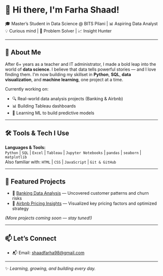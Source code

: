 # 👋 Hi there, I'm Farha Shaad!

🎓 Master’s Student in Data Science @ BITS Pilani | 📊 Aspiring Data Analyst  
💡 Curious mind | 📌 Problem Solver | 📈 Insight Hunter  

---

## 💼 About Me

After 6+ years as a teacher and IT administrator, I made a bold leap into the world of **data science**. I believe that data tells powerful stories — and I love finding them. I'm now building my skillset in **Python**, **SQL**, **data visualization**, and **machine learning**, one project at a time.

Currently working on:
- 🔍 Real-world data analysis projects (Banking & Airbnb)
- 📊 Building Tableau dashboards
- 🤖 Learning ML to build predictive models

---

## 🛠️ Tools & Tech I Use
**Languages & Tools:**  
`Python` | `SQL` | `Excel` | `Tableau` | `Jupyter Notebooks` | `pandas` | `seaborn` | `matplotlib`  
Also familiar with: `HTML` | `CSS` | `JavaScript` | `Git & GitHub`

---

## 📂 Featured Projects
- 🔗 [Banking Data Analysis](#) — Uncovered customer patterns and churn risks  
- 🔗 [Airbnb Pricing Insights](#) — Visualized key pricing factors and optimized strategy  

*(More projects coming soon — stay tuned!)*

---

## 📫 Let’s Connect
- 📬 Email: shaadfarha98@gmail.com  

---

✨ *Learning, growing, and building every day.*

